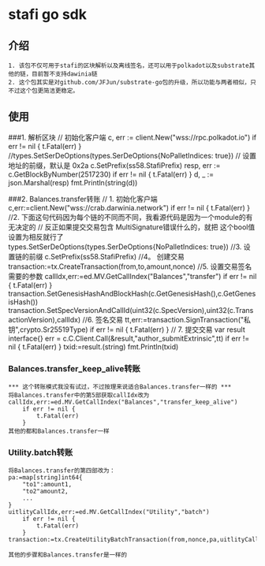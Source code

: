 #   stafi go sdk
## 介绍
    1. 该包不仅可用于stafi的区块解析以及离线签名，还可以用于polkadot以及substrate其他的链，目前暂不支持dawinia链
    2. 这个包其实是对github.com/JFJun/substrate-go包的升级，所以功能与两者相似，只不过这个包更简洁更稳定。
## 使用
###1. 解析区块
        // 初始化客户端
        c, err := client.New("wss://rpc.polkadot.io")
    	if err != nil {
    		t.Fatal(err)
    	}
    	//types.SetSerDeOptions(types.SerDeOptions{NoPalletIndices: true})
    	// 设置地址的前缀，默认是 0x2a
    	c.SetPrefix(ss58.StafiPrefix)
    	resp, err := c.GetBlockByNumber(2517230)
    	if err != nil {
    		t.Fatal(err)
    	}
    	d, _ := json.Marshal(resp)
    	fmt.Println(string(d))
        
###2. Balances.transfer转账
    // 1. 初始化客户端
    c,err:=client.New("wss://crab.darwinia.network")
    if err != nil {
    	t.Fatal(err)
    }
    //2. 下面这句代码因为每个链的不同而不同，我看源代码是因为一个module的有无决定的
    //  反正如果提交交易包含 MultiSignature错误什么的，就把 这个bool值设置为相反就行了
    types.SetSerDeOptions(types.SerDeOptions{NoPalletIndices: true})
    //3. 设置链的前缀
    c.SetPrefix(ss58.StafiPrefix)
    //4。 创建交易
    transaction:=tx.CreateTransaction(from,to,amount,nonce)
    //5. 设置交易签名需要的参数
    callIdx,err:=ed.MV.GetCallIndex("Balances","transfer")
    if err != nil {
        t.Fatal(err)
    }
    transaction.SetGenesisHashAndBlockHash(c.GetGenesisHash(),c.GetGenesisHash())
    transaction.SetSpecVersionAndCallId(uint32(c.SpecVersion),uint32(c.TransactionVersion),callIdx)
    //6. 签名交易
    tt,err:=transaction.SignTransaction("私钥",crypto.Sr25519Type)
    if err != nil {
    	t.Fatal(err)
    }
    // 7. 提交交易
    var result interface{}
    err = c.C.Client.Call(&result,"author_submitExtrinsic",tt)
    if err != nil {
    	t.Fatal(err)
    }
    txid:=result.(string)
    fmt.Println(txid)

### Balances.transfer_keep_alive转账
    *** 这个转账模式我没有试过，不过按理来说适合Balances.transfer一样的 ***
    将Balances.transfer中的第5部获取callIdx改为
    callIdx,err:=ed.MV.GetCallIndex("Balances","transfer_keep_alive")
        if err != nil {
            t.Fatal(err)
        }
    其他的都和Balances.transfer一样
    
### Utility.batch转账
    将Balances.transfer的第四部改为：
    pa:=map[string]int64{
        "to1":amount1,
        "to2"amount2,
        ...
    }
    uitlityCallIdx,err:=ed.MV.GetCallIndex("Utility","batch")
        if err != nil {
            t.Fatal(err)
        }
    transaction:=tx.CreateUtilityBatchTransaction(from,nonce,pa,uitlityCallIdx)
    
    其他的步骤和Balances.transfer是一样的